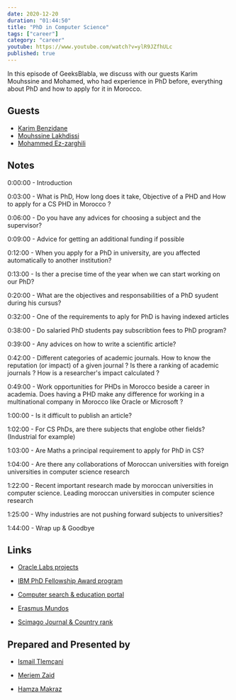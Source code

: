 ```yaml
---
date: 2020-12-20
duration: "01:44:50"
title: "PhD in Computer Science"
tags: ["career"]
category: "career"
youtube: https://www.youtube.com/watch?v=ylR9JZfhULc
published: true
---
```


In this episode of GeeksBlabla, we discuss with our guests Karim Mouhssine and Mohamed, who had experience in PhD before, everything about PhD and how to apply for it in Morocco.

## Guests

- [Karim Benzidane](https://www.linkedin.com/in/benzidanekarim)
- [Mouhssine Lakhdissi](https://www.linkedin.com/in/mlakhdissi/)
- [Mohammed Ez-zarghili](https://www.facebook.com/mohamed.ezzarghili)

## Notes

0:00:00 - Introduction

0:03:00 - What is PhD, How long does it take, Objective of a PHD and How to apply for a CS PHD in Morocco ?

0:06:00 - Do you have any advices for choosing a subject and the supervisor?

0:09:00 - Advice for getting an additional funding if possible

0:12:00 - When you apply for a PhD in university, are you affected automatically to another institution?

0:13:00 - Is ther a precise time of the year when we can start working on our PhD?

0:20:00 - What are the objectives and responsabilities of a PhD syudent during his cursus?

0:32:00 - One of the requirements to aply for PhD is having indexed articles

0:38:00 - Do salaried PhD students pay subscribtion fees to PhD program?

0:39:00 - Any advices on how to write a scientific article?

0:42:00 - Different categories of academic journals. How to know the reputation (or impact) of a given journal ? Is there a ranking of academic journals ? How is a researcher's impact calculated ?

0:49:00 - Work opportunities for PHDs in Morocco beside a career in academia. Does having a PHD make any difference for working in a multinational company in Morocco like Oracle or Microsoft ?

1:00:00 - Is it difficult to publish an article?

1:02:00 - For CS PhDs, are there subjects that englobe other fields? (Industrial for example)

1:03:00 - Are Maths a principal requirement to apply for PhD in CS?

1:04:00 - Are there any collaborations of Moroccan universities with foreign universities in computer science research

1:22:00 - Recent important research made by moroccan universities in computer science. Leading moroccan universities in computer science research

1:25:00 - Why industries are not pushing forward subjects to universities?

1:44:00 - Wrap up & Goodbye

## Links

- [Oracle Labs projects](https://labs.oracle.com/pls/apex/f?p=LABS:projects:0)

- [IBM PhD Fellowship Award program](https://www.research.ibm.com/university/awards/fellowships.html)

- [Computer search & education portal](http://portal.core.edu.au/conf-ranks/)

- [Erasmus Mundos](https://macece.ma)

- [Scimago Journal & Country rank](www.scimagojr.com)

## Prepared and Presented by

- [Ismail Tlemçani](https://www.linkedin.com/in/ismailtlemcani)

- [Meriem Zaid](https://www.facebook.com/MeriemZaid)

- [Hamza Makraz](https://web.facebook.com/MakrazHamza)
